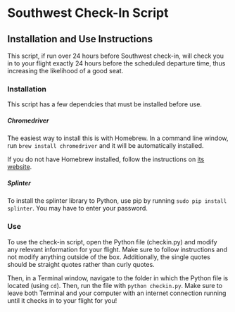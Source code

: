 # Southwest Check-In Script
## Installation and Use Instructions

This script, if run over 24 hours before Southwest check-in, will check you in to your flight exactly 24 hours before the scheduled departure time, thus increasing the likelihood of a good seat.

### Installation
This script has a few dependcies that must be installed before use.

##### Chromedriver
The easiest way to install this is with Homebrew. In a command line window, run `brew install chromedriver` and it will be automatically installed.

If you do not have Homebrew installed, follow the instructions on [its website](https://brew.sh/ "Homebrew").

##### Splinter
To install the splinter library to Python, use pip by running `sudo pip install splinter`. You may have to enter your password.

### Use
To use the check-in script, open the Python file (checkin.py) and modify any relevant information for your flight. Make sure to follow instructions and not modify anything outside of the box. Additionally, the single quotes should be straight quotes rather than curly quotes.

Then, in a Terminal window, navigate to the folder in which the Python file is located (using `cd`). Then, run the file with `python checkin.py`. Make sure to leave both Terminal and your computer with an internet connection running until it checks in to your flight for you!